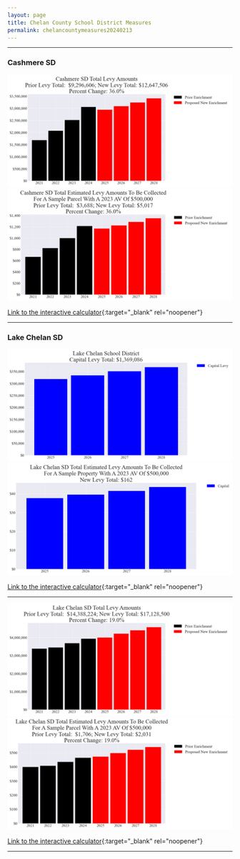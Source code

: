 ```yaml
---
layout: page
title: Chelan County School District Measures
permalink: chelancountymeasures20240213
---
```


___

### Cashmere SD

![Cashmere SD enrichment levy totals chart](pagesManual/LeviesReport/20240213/CashmereEnrichment.png "Cashmere SD enrichment levy totals chart")
![Cashmere SD enrichment levy example parcel chart](pagesManual/LeviesReport/20240213/CashmereEnrichmentParcel.png "Cashmere SD enrichment  example parcel chart")

[Link to the interactive calculator](calculator_cashmere_enrichment_20240213_enhanced){:target="_blank" rel="noopener"}

___

### Lake Chelan SD

![Lake Chelan SD capital levy totals chart](pagesManual/LeviesReport/20240213/LakeChelanCapital.png "Lake Chelan SD capital levy totals chart")
![Lake Chelan SD capital levy example parcel chart](pagesManual/LeviesReport/20240213/LakeChelanCapitalParcel.png "Lake Chelan SD capital  example parcel chart")

[Link to the interactive calculator](calculator_lake_chelan_capital_20240213_enhanced){:target="_blank" rel="noopener"}

___


![Lake Chelan SD enrichment levy totals chart](pagesManual/LeviesReport/20240213/LakeChelanEnrichment.png "Lake Chelan SD enrichment levy totals chart")
![Lake Chelan SD enrichment levy example parcel chart](pagesManual/LeviesReport/20240213/LakeChelanEnrichmentParcel.png "Lake Chelan SD enrichment  example parcel chart")

[Link to the interactive calculator](calculator_lake_chelan_enrichment_20240213_enhanced){:target="_blank" rel="noopener"}

___

